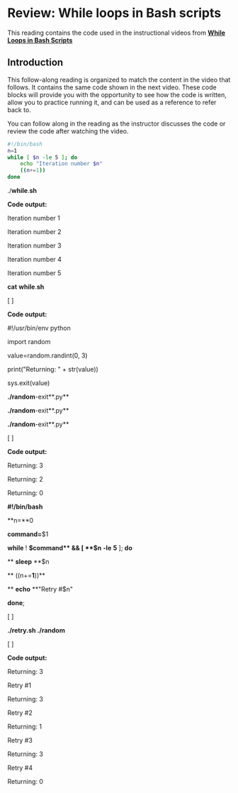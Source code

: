 # Review: While loops in Bash scripts

This reading contains the code used in the instructional videos from [**While Loops in Bash Scripts**](https://www.coursera.org/learn/python-operating-system/lecture/tlm5f/while-loops-in-bash-scripts)

## Introduction

This follow-along reading is organized to match the content in the video that follows. It contains the same code shown in the next video. These code blocks will provide you with the opportunity to see how the code is written, allow you to practice running it, and can be used as a reference to refer back to.

You can follow along in the reading as the instructor discusses the code or review the code after watching the video.

```bash
#!/bin/bash
n=1
while [ $n -le 5 ]; do
	echo "Iteration number $n"
	((n+=1))
done
```


./**while**.**sh**

**Code output:**

Iteration number 1

Iteration number 2

Iteration number 3

Iteration number 4

Iteration number 5

**cat** **while**.**sh**

[ ]

**Code output:**

#!/usr/bin/env python

import random

value=random.randint(0, 3)

print("Returning: " + str(value))

sys.exit(value)

**./random**-exit**.py**

**./random**-exit**.py**

**./random**-exit**.py**

[ ]

**Code output:**

Returning: 3

Returning: 2

Returning: 0

**#!/bin/bash**

**n=**0

**command=**$1

**while** ! **$command** && [ **$n** **-le** **5** ]; **do**

**        **sleep** **$n

**        ((n+=**1**))**

**        **echo** **"Retry #$n"

**done**;

[ ]

**./retry.**sh** ./random**

[ ]

**Code output:**

Returning: 3

Retry #1

Returning: 3

Retry #2

Returning: 1

Retry #3

Returning: 3

Retry #4

Returning: 0
